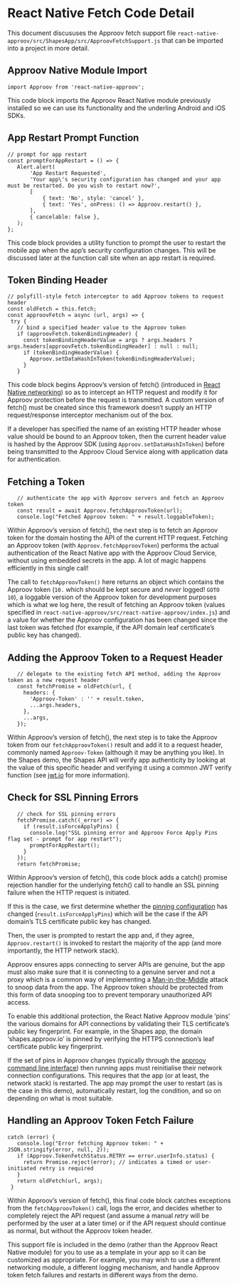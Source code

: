 # React Native Fetch Code Detail

This document discususes the Approov fetch support file `react-native-approov/src/ShapesApp/src/ApproovFetchSupport.js` that can be imported into a project in more detail.

## Approov Native Module Import

```
import Approov from 'react-native-approov';
```

This code block imports the Approov React Native module previously installed so we can use its functionality and the underling Android and iOS SDKs.

## App Restart Prompt Function

```
// prompt for app restart
const promptForAppRestart = () => {
   Alert.alert(
       'App Restart Requested',
       'Your app\'s security configuration has changed and your app must be restarted. Do you wish to restart now?',
       [
           { text: 'No', style: 'cancel' },
           { text: 'Yes', onPress: () => Approov.restart() },
       ],
       { cancelable: false },
   );
};
```

This code block provides a utility function to prompt the user to restart the mobile app when the app’s security configuration changes. This will be discussed later at the function call site when an app restart is required.

## Token Binding Header

```
// polyfill-style fetch interceptor to add Approov tokens to request header
const oldFetch = this.fetch;
const approovFetch = async (url, args) => {
 try {
   // bind a specified header value to the Approov token
   if (approovFetch.tokenBindingHeader) {
     const tokenBindingHeaderValue = args ? args.headers ? args.headers[approovFetch.tokenBindingHeader] : null : null;
     if (tokenBindingHeaderValue) {
       Approov.setDataHashInToken(tokenBindingHeaderValue);
     }
   }
```

This code block begins Approov’s version of fetch() (introduced in [React Native networking](https://facebook.github.io/react-native/docs/network)) so as to intercept an HTTP request and modify it for Approov protection before the request is transmitted. A custom version of fetch() must be created since this framework doesn’t supply an HTTP request/response interceptor mechanism out of the box.

If a developer has specified the name of an existing HTTP header whose value should be bound to an Approov token, then the current header value is hashed by the Approov SDK (using `Approov.setDataHashInToken`) before being transmitted to the Approov Cloud Service along with application data for authentication.

## Fetching a Token

```
   // authenticate the app with Approov servers and fetch an Approov token
   const result = await Approov.fetchApproovToken(url);
   console.log("Fetched Approov token: " + result.loggableToken);
```

Within Approov’s version of fetch(), the next step is to fetch an Approov token for the domain hosting the API of the current HTTP request. Fetching an Approov token (with `Approov.fetchApproovToken`) performs the actual authentication of the React Native app with the Approov Cloud Service, without using embedded secrets in the app. A lot of magic happens efficiently in this single call!

The call to `fetchApproovToken()` here returns an object which contains the Approov token (`10.` which should be kept secure and _never_ logged! `GOTO 10`), a loggable version of the Approov token for development purposes which is what we log here, the result of fetching an Approov token (values specified in `react-native-approov/src/react-native-approov/index.js`) and a value for whether the Approov configuration has been changed since the last token was fetched (for example, if the API domain leaf certificate’s public key has changed).

## Adding the Approov Token to a Request Header

```
   // delegate to the existing fetch API method, adding the Approov token as a new request header
   const fetchPromise = oldFetch(url, {
     headers: {
       'Approov-Token' : '' + result.token,
       ...args.headers,
     },
     ...args,
   });
```

Within Approov’s version of fetch(), the next step is to take the Approov token from our `fetchApproovToken()` result and add it to a request header, commonly named `Approov-Token` (although it may be anything you like). In the Shapes demo, the Shapes API will verify app authenticity by looking at the value of this specific header and verifying it using a common JWT verify function (see [jwt.io](https://jwt.io/introduction/) for more information).

## Check for SSL Pinning Errors


```
   // check for SSL pinning errors
   fetchPromise.catch((_error) => {
     if (result.isForceApplyPins) {
       console.log("SSL pinning error and Approov Force Apply Pins flag set - prompt for app restart");
       promptForAppRestart();
     }
   });
   return fetchPromise;
```

Within Approov’s version of fetch(), this code block adds a catch() promise rejection handler for the underlying fetch() call to handle an SSL pinning failure when the HTTP request is initiated.

If this is the case, we first determine whether the [pinning configuration](https://approov.io/docs/latest/approov-usage-documentation/#forcing-pin-application) has changed (`result.isForceApplyPins`) which will be the case if the API domain’s TLS certificate public key has changed.

Then, the user is prompted to restart the app and, if they agree, `Approov.restart()` is invoked to restart the majority of the app (and more importantly, the HTTP network stack).

Approov ensures apps connecting to server APIs are genuine, but the app must also make sure that it is connecting to a genuine server and not a proxy which is a common way of implementing a [Man-in-the-Middle](https://en.wikipedia.org/wiki/Man-in-the-middle_attack) attack to snoop data from the app. The Approov token should be protected from this form of data snooping too to prevent temporary unauthorized API access.

To enable this additional protection, the React Native Approov module ‘pins’ the various domains for API connections by validating their TLS certificate’s public key fingerprint. For example, in the Shapes app, the domain ‘shapes.approov.io’ is pinned by verifying the HTTPS connection’s leaf certificate public key fingerprint.

If the set of pins in Approov changes (typically through the [approov command line interface](https://www.approov.io/docs/latest/approov-cli-tool-reference/)) then running apps must reinitialise their network connection configurations. This requires that the app (or at least, the network stack) is restarted. The app may prompt the user to restart (as is the case in this demo), automatically restart, log the condition, and so on depending on what is most suitable.

## Handling an Approov Token Fetch Failure

```
catch (error) {
   console.log("Error fetching Approov token: " + JSON.stringify(error, null, 2));
   if (Approov.TokenFetchStatus.RETRY == error.userInfo.status) {
     return Promise.reject(error); // indicates a timed or user-initiated retry is required
   }
   return oldFetch(url, args);
 }
```
Within Approov’s version of fetch(), this final code block catches exceptions from the `fetchApproovToken()` call, logs the error, and decides whether to completely reject the API request (and assume a manual _retry_ will be performed by the user at a later time) or if the API request should continue as normal, but without the Approov token header.

This support file is included in the demo (rather than the Approov React Native module) for you to use as a template in your app so it can be customized as appropriate. For example, you may wish to use a different networking module, a different logging mechanism, and handle Approov token fetch failures and restarts in different ways from the demo.
